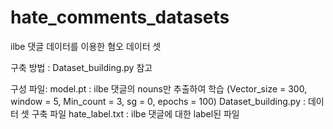 # hate_comments_datasets

ilbe 댓글 데이터를 이용한 혐오 데이터 셋

구축 방법 : Dataset_building.py 참고

구성 파일:
	model.pt : ilbe 댓글의 nouns만 추출하여 학습
		(Vector_size = 300,
		window = 5,
		Min_count = 3,
		sg = 0,
		epochs = 100)
	Dataset_building.py : 데이터 셋 구축 파일
	hate_label.txt : ilbe 댓글에 대한 label된 파일